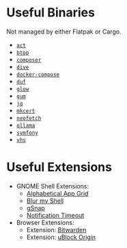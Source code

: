 # Useful Binaries

Not managed by either Flatpak or Cargo.

- [`act`](https://github.com/nektos/act/releases/latest)
- [`btop`](https://github.com/aristocratos/btop/releases/latest)
- [`composer`](https://getcomposer.org/versions)
- [`dive`](https://github.com/wagoodman/dive/releases/latest)
- [`docker-compose`](https://github.com/docker/compose/releases/latest)
- [`duf`](https://github.com/muesli/duf/releases/latest)
- [`glow`](https://github.com/charmbracelet/glow/releases/latest)
- [`gum`](https://github.com/charmbracelet/gum/releases/latest)
- [`jq`](https://github.com/jqlang/jq/releases/latest)
- [`mkcert`](https://github.com/FiloSottile/mkcert/releases/latest)
- [`neofetch`](https://github.com/dylanaraps/neofetch/releases/latest)
- [`ollama`](https://ollama.com)
- [`symfony`](https://symfony.com/download)
- [`vhs`](https://github.com/charmbracelet/vhs/releases/latest)

# Useful Extensions

- GNOME Shell Extensions:
  - [Alphabetical App Grid](https://extensions.gnome.org/extension/4269/alphabetical-app-grid/)
  - [Blur my Shell](https://extensions.gnome.org/extension/3193/blur-my-shell/)
  - [gSnap](https://extensions.gnome.org/extension/4442/gsnap/)
  - [Notification Timeout](https://extensions.gnome.org/extension/3795/notification-timeout/)
- Browser Extensions:
  - Extension: [Bitwarden](https://addons.mozilla.org/en-US/firefox/addon/bitwarden-password-manager/)
  - Extension: [uBlock Origin](https://addons.mozilla.org/en-US/firefox/addon/ublock-origin/)
